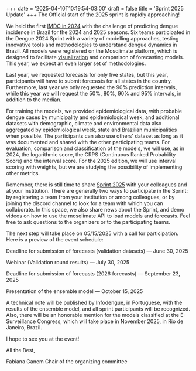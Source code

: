 +++
date = '2025-04-10T10:19:54-03:00'
draft = false
title = 'Sprint 2025 Update'
+++
The Official start of the 2025 sprint is rapidly approaching!

We held the first [IMDC in 2024](https://github.com/Mosqlimate-project/sprint-template/blob/main/scores/scores.md) with the challenge of predicting dengue incidence in Brazil for the 2024 and 2025 seasons. Six teams participated in the Dengue 2024 Sprint with a variety of modelling approaches, testing innovative tools and methodologies to understand dengue dynamics in Brazil. All models were registered on the Mosqlimate platform, which is designed to facilitate [visualization](https://api.mosqlimate.org/vis/dashboard/?dashboard=sprint) and comparison of forecasting models. This year, we expect an even larger set of methodologies.

Last year, we requested forecasts for only five states, but this year, participants will have to submit forecasts for all states in the country. Furthermore, last year we only requested the 90% prediction intervals, while this year we will request the 50%, 80%, 90% and 95% intervals, in addition to the median.

For training the models, we provided epidemiological data, with probable dengue cases by municipality and epidemiological week, and additional datasets with demographic, climate and environmental data also aggregated by epidemiological week, state and Brazilian municipalities when possible. The participants can also use others' dataset as long as it was documented and shared with the other participating teams. For evaluation, comparison and classification of the models, we will use, as in 2024, the logarithmic score, the CRPS (Continuous Ranked Probability Score) and the interval score. For the 2025 edition, we will use interval scoring with weights, but we are studying the possibility of implementing other metrics.

Remember, there is still time to share [Sprint 2025](http://sprint.mosqlimate.org/2025) with your colleagues and at your institution. There are generally two ways to participate in the Sprint: by registering a team from your institution or among colleagues, or by joining the discord channel to look for a team with which you can collaborate. In this space, we also share news about the Sprint, and demo videos on how to use the mosqlimate API to load models and forecasts. Feel free to ask questions to the organizers or to the participating teams.

The next step will take place on 05/15/2025 with a call for participation. Here is a preview of the event schedule:

Deadline for submission of forecasts (validation datasets) — June 30, 2025

Webinar (Validation round results) — July 30, 2025

Deadline for submission of forecasts (2026 forecasts) — September 23, 2025

Presentation of the ensemble model — October 15, 2025

A technical note will be published by Infodengue, in Portuguese, with the results of the ensemble model, and all sprint participants will be recognized. Also, there will be an honorable mention for the models classified at the E-Surveillance Congress, which will take place in November 2025, in Rio de Janeiro, Brazil.

I hope to see you at the event!

All the Best,

Fabiana Ganem
Chair of the organizing committee
